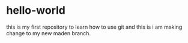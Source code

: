 # hello-world
this is my first repository to learn how to use git
and this is i am making change to my new maden branch.
